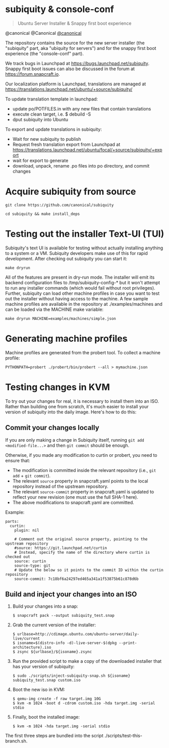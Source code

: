 # subiquity & console-conf
> Ubuntu Server Installer & Snappy first boot experience

@canonical @Canonical [@canonical](https://github.com/canonical)

The repository contains the source for the new server installer (the
"subiquity" part, aka "ubiquity for servers") and for the snappy first
boot experience (the "console-conf" part).

We track bugs in Launchpad at
https://bugs.launchpad.net/subiquity. Snappy first boot issues can
also be discussed in the forum at https://forum.snapcraft.io.

Our localization platform is Launchpad, translations are managed at
https://translations.launchpad.net/ubuntu/+source/subiquity/

To update translation template in launchpad:
 * update po/POTFILES.in with any new files that contain translations
 * execute clean target, i.e. $ debuild -S
 * dput subiquity into Ubuntu

To export and update translations in subiquity:
 * Wait for new subiquity to publish
 * Request fresh translation export from Launchpad at
https://translations.launchpad.net/ubuntu/focal/+source/subiquity/+export
 * wait for export to generate
 * download, unpack, rename .po files into po directory, and commit changes

# Acquire subiquity from source

`git clone https://github.com/canonical/subiquity`

`cd subiquity && make install_deps`

# Testing out the installer Text-UI (TUI)
Subiquity's text UI is available for testing without actually installing
anything to a system or a VM.  Subiquity developers make use of this for rapid
development.  After checking out subiquity you can start it:

`make dryrun`

All of the features are present in dry-run mode.  The installer will emit its
backend configuration files to /tmp/subiquity-config-\* but it won't attempt to
run any installer commands (which would fail without root privileges).  Further,
subiquity can load other machine profiles in case you want to test out the
installer without having access to the machine.  A few sample machine
profiles are available in the repository at ./examples/machines and
can be loaded via the MACHINE make variable:

`make dryrun MACHINE=examples/machines/simple.json`

# Generating machine profiles
Machine profiles are generated from the probert tool.  To collect a machine profile:

`PYTHONPATH=probert ./probert/bin/probert --all > mymachine.json`

# Testing changes in KVM

To try out your changes for real, it is necessary to install them into
an ISO. Rather than building one from scratch, it's much easier to
install your version of subiquity into the daily image. Here's how to
do this:

## Commit your changes locally

If you are only making a change in Subiquity itself, running `git add <modified-file...>`
and then `git commit` should be enough.

Otherwise, if you made any modification to curtin or probert, you need to ensure that:

* The modification is committed inside the relevant repository (i.e., `git add` + `git commit`).
* The relevant `source` property in snapcraft.yaml points to the local
  repository instead of the upstream repository.
* The relevant `source-commit` property in snapcraft.yaml is updated to reflect
  your new revision (one must use the full SHA-1 here).
* The above modifications to snapcraft.yaml are committed.

Example:
```
parts:
  curtin:
    plugin: nil

    # Comment out the original source property, pointing to the upstream repository
    #source: https://git.launchpad.net/curtin
    # Instead, specify the name of the directory where curtin is checked out
    source: curtin
    source-type: git
    # Update the below so it points to the commit ID within the curtin repository
    source-commit: 7c18bf6a24297ed465a341a1f53875b61c878d6b
```

## Build and inject your changes into an ISO

1. Build your changes into a snap:

   ```
   $ snapcraft pack --output subiquity_test.snap
   ```

2. Grab the current version of the installer:

   ```
   $ urlbase=http://cdimage.ubuntu.com/ubuntu-server/daily-live/current
   $ isoname=$(distro-info -d)-live-server-$(dpkg --print-architecture).iso
   $ zsync ${urlbase}/${isoname}.zsync
   ```

3. Run the provided script to make a copy of the downloaded installer
   that has your version of subiquity:

   ```
   $ sudo ./scripts/inject-subiquity-snap.sh ${isoname} subiquity_test.snap custom.iso
   ```

4. Boot the new iso in KVM:

   ```
   $ qemu-img create -f raw target.img 10G
   $ kvm -m 1024 -boot d -cdrom custom.iso -hda target.img -serial stdio
   ```

5. Finally, boot the installed image:

   ```
   $ kvm -m 1024 -hda target.img -serial stdio
   ```

The first three steps are bundled into the script ./scripts/test-this-branch.sh.
